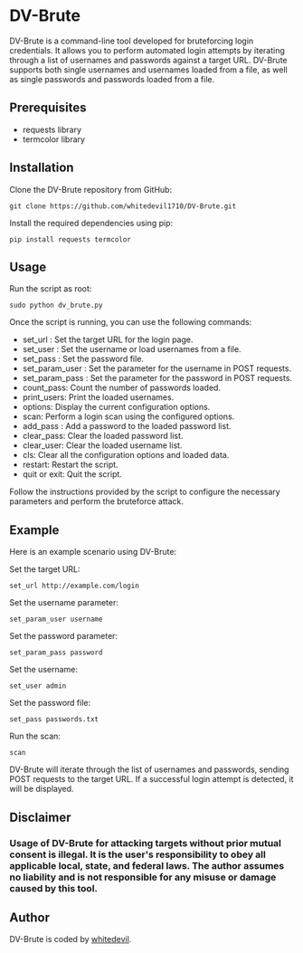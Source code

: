 # DV-Brute
DV-Brute is a command-line tool developed for bruteforcing login credentials. It allows you to perform automated login attempts by iterating through a list of usernames and passwords against a target URL. DV-Brute supports both single usernames and usernames loaded from a file, as well as single passwords and passwords loaded from a file.
## Prerequisites

- requests library
- termcolor library

## Installation
Clone the DV-Brute repository from GitHub:
```
git clone https://github.com/whitedevil1710/DV-Brute.git
```
Install the required dependencies using pip:
```
pip install requests termcolor
```
## Usage
Run the script as root:
```
sudo python dv_brute.py
```
Once the script is running, you can use the following commands:
  - set_url <url>: Set the target URL for the login page.
  - set_user <username or filename>: Set the username or load usernames from a file.
  - set_pass <password filename>: Set the password file.
  - set_param_user <post parameter>: Set the parameter for the username in POST requests.
  - set_param_pass <password parameter>: Set the parameter for the password in POST requests.
  - count_pass: Count the number of passwords loaded.
  - print_users: Print the loaded usernames.
  - options: Display the current configuration options.
  - scan: Perform a login scan using the configured options.
  - add_pass <password>: Add a password to the loaded password list.
  - clear_pass: Clear the loaded password list.
  - clear_user: Clear the loaded username list.
  - cls: Clear all the configuration options and loaded data.
  - restart: Restart the script.
  - quit or exit: Quit the script.

Follow the instructions provided by the script to configure the necessary parameters and perform the bruteforce attack.

## Example

Here is an example scenario using DV-Brute:

Set the target URL:
```
set_url http://example.com/login
```
Set the username parameter:
```
set_param_user username
```
Set the password parameter:
```
set_param_pass password
```
Set the username:
```
set_user admin
```
Set the password file:
```
set_pass passwords.txt
```
Run the scan:
```
scan
```
DV-Brute will iterate through the list of usernames and passwords, sending POST requests to the target URL. If a successful login attempt is detected, it will be displayed.

## Disclaimer

### Usage of DV-Brute for attacking targets without prior mutual consent is illegal. It is the user's responsibility to obey all applicable local, state, and federal laws. The author assumes no liability and is not responsible for any misuse or damage caused by this tool.

## Author

DV-Brute is coded by [whitedevil](https://github.com/whitedevil1710/).
